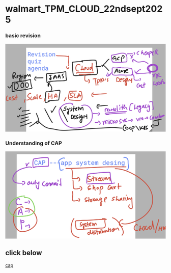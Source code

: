# walmart_TPM_CLOUD_22ndsept2025

### basic revision 

<img src="rev1.png">

### Understanding of CAP 

<img src="cap1.png">

## click below 

[cap](cap.md)